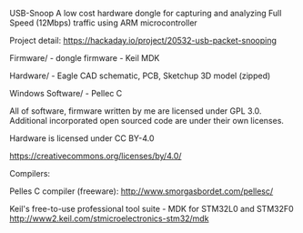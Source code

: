 USB-Snoop A low cost hardware dongle for capturing and analyzing Full Speed (12Mbps) traffic using ARM microcontroller

Project detail: https://hackaday.io/project/20532-usb-packet-snooping

Firmware/ - dongle firmware - Keil MDK

Hardware/ - Eagle CAD schematic, PCB, Sketchup 3D model (zipped)

Windows Software/ - Pellec C

All of software, firmware written by me are licensed under GPL 3.0. Additional incorporated open sourced code are under their own licenses.

Hardware is licensed under CC BY-4.0

https://creativecommons.org/licenses/by/4.0/

Compilers:

Pelles C compiler (freeware): http://www.smorgasbordet.com/pellesc/

Keil's free-to-use professional tool suite - MDK for STM32L0 and STM32F0 http://www2.keil.com/stmicroelectronics-stm32/mdk
